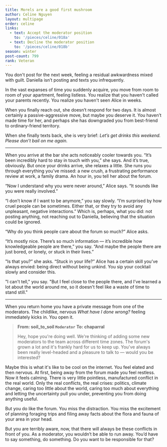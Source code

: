 ```yaml
---
title: Morels are a good first mushroom
author: Celine Nguyen
layout: multipage
order: celine
links:
  - text: Accept the moderator position
    to: '/pieces/celine/018a'
  - text: Decline the moderator position
    to: '/pieces/celine/018b'
season: winter
post-count: 799
rank: Veteran
---
```


You don't post for the next week, feeling a residual awkwardness mixed with guilt. Daniella isn’t posting and texts you infrequently.

In the vast expanses of time you suddenly acquire, you move from room to room of your apartment, feeling listless. You realize that you haven't called your parents recently. You realize you haven't seen Alice in weeks.

When you finally reach out, she doesn’t respond for two days. It is almost certainly a passive-aggressive move, but maybe you deserve it. You haven’t made time for her, and perhaps she has downgraded you from best-friend to ordinary-friend territory.

When she finally texts back, she is very brief: *Let’s get drinks this weekend. Please don’t bail on me again.*

---

When you arrive at the bar she acts noticeably cooler towards you. “It’s been incredibly hard to stay in touch with you,” she says. And it’s true, obviously. But once your drinks arrive, she relaxes a little. She runs you through everything you’ve missed: a new crush, a frustrating performance review at work, a family drama. An hour in, you tell her about the forum.

“Now I understand why you were never around,” Alice says. “It sounds like you were really involved.”

“I don’t know if I want to be anymore,” you say slowly. “I’m surprised by how cruel people can be sometimes. Either that, or they try to avoid any unpleasant, negative interactions.” Which is, perhaps, what you did: not posting anything, not reaching out to Daniella, believing that the situation could be ignored.

“Why do you think people care about the forum so much?” Alice asks.

“It’s mostly nice. There’s so much information — it’s incredible how knowledgeable people are there,” you say. “And maybe the people there are just bored, or lonely, or stuck in their lives.”

"Is that you?” she asks. “Stuck in your life?” Alice has a certain skill you’ve always envied: being direct without being unkind. You sip your cocktail slowly and consider this.

"I can't tell," you say. "But I feel close to the people there, and I’ve learned a lot about the world around me, so it doesn't feel like a waste of time to stand still."

---

When you return home you have a private message from one of the moderators. The childlike, nervous *What have I done wrong?* feeling immediately kicks in. You open it.

> **From: soil_to_soil `Moderator`**
> **To: chaparral**
>
> Hey, hope you're doing well. We're thinking of adding some new moderators to the team across different time zones. The forum's grown a lot and it's frankly hard for us to keep up. You've always been really level-headed and a pleasure to talk to — would you be interested?

Maybe this is what it's like to be cool on the internet. You feel elated and then nervous. At first, being away from the forum made you feel restless. Now it feels calming. There is very little pointless, manufactured conflict in the real world. Only the real conflicts, the real crises: politics, climate change, caring too little about the world, caring too much about everything and letting the uncertainty pull you under, preventing you from doing anything useful.

But you do like the forum. You miss the distraction. You miss the excitement of planning foraging trips and filing away facts about the flora and fauna of your area in your head.

But you are terribly aware, now, that there will always be these conflicts in front of you. As a moderator, you wouldn’t be able to run away. You’d have to say something, do something. Do you want to be responsible for that?
